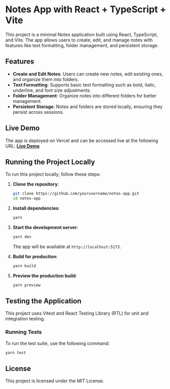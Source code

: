
# Notes App with React + TypeScript + Vite

This project is a minimal Notes application built using React, TypeScript, and Vite. The app allows users to create, edit, and manage notes with features like text formatting, folder management, and persistent storage.

## Features

- **Create and Edit Notes**: Users can create new notes, edit existing ones, and organize them into folders.
- **Text Formatting**: Supports basic text formatting such as bold, italic, underline, and font size adjustments.
- **Folder Management**: Organize notes into different folders for better management.
- **Persistent Storage**: Notes and folders are stored locally, ensuring they persist across sessions.

## Live Demo

The app is deployed on Vercel and can be accessed live at the following URL:
**[Live Demo](https://notes-app-lovat-mu.vercel.app/)**

## Running the Project Locally

To run this project locally, follow these steps:

1. **Clone the repository**:
   ```bash
   git clone https://github.com/yourusername/notes-app.git
   cd notes-app
   ```

2. **Install dependencies**:
   ```bash
   yarn
   ```

3. **Start the development server**:
   ```bash
   yarn dev
   ```

   The app will be available at `http://localhost:5173`.

4. **Build for production**:
   ```bash
   yarn build
   ```

5. **Preview the production build**:
   ```bash
   yarn preview
   ```

## Testing the Application

This project uses Vitest and React Testing Library (RTL) for unit and integration testing.

### Running Tests

To run the test suite, use the following command:

```bash
yarn test
```
## License

This project is licensed under the MIT License.

